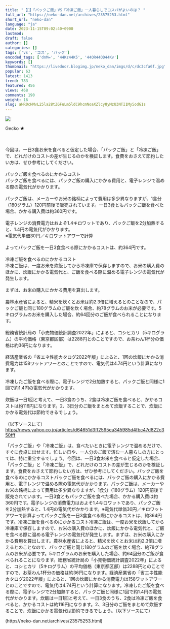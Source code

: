 ```yaml
---
title: "【🍚】「パックご飯」VS「冷凍ご飯」一人暮らしでコスパがよいのは？ "
full_url: "https://neko-dan.net/archives/23575253.html"
short_url: "neko-dan"
language: "ja"
date: 2023-11-15T09:02:40+0900
lastmod: 
draft: false
author: []
categories: []
tags: ['vs', 'コス', 'パック']
encoded_tags: ['dnM=', '44Kz44K5', '44OR44OD44Kv']
keywords: []
thumbnail: "https://livedoor.blogimg.jp/neko_dan/imgs/d/c/dc3cfa6f.jpg"
popular: 63
latest: 1413
trend: 783
featured: 456
views: 468
comments: 190
weight: 16
slug: aHR0cHMvL25la28tZGFuLm5ldC9hcmNoaXZlcy8yMzU3NTI1My5odG1s
---
```


![](https://livedoor.blogimg.jp/neko_dan/imgs/d/c/dc3cfa6f.jpg)

<div><p>Gecko ★ </p><br> <br> 今回は、一日3食お米を食べると仮定した場合、「パックご飯」と「冷凍ご飯」で、どれだけのコストの差が生じるのかを検証します。食費をおさえて節約したい方は、ぜひ参考にしてください。 <br> <br> パックご飯を食べるのにかかるコスト <br> パックご飯を食べるには、パックご飯の購入にかかる費用と、電子レンジで温める際の電気代がかかります。 <br> <br> パックご飯は、メーカーやお米の銘柄によって費用は多少異なりますが、1食分（180グラム）120円前後で販売されています。一日3食ともパックご飯を食べた場合、かかる購入費は約360円です。 <br> <br> 電子レンジの消費電力はおよそ1.4キロワットであり、パックご飯を2分加熱すると、1.4円の電気代がかかります。 <br> ※電気代単価30円／キロワットアワーで計算 <br> <br> よってパックご飯を一日3食食べる際にかかるコストは、約364円です。 <br> <br> 冷凍ご飯を食べるのにかかるコスト <br> 冷凍ご飯は、一度お米を炊飯してから冷凍庫で保存しますので、お米の購入費のほかに、炊飯にかかる電気代と、ご飯を食べる際に温める電子レンジの電気代が発生します。 <br> <br> まずは、お米の購入にかかる費用を算出します。 <br> <br> 農林水産省によると、精米を炊くとお米は約2.3倍に増えるとのことなので、パックご飯と同じ180グラムのご飯を炊く場合、約78グラムのお米が必要です。5キログラムのお米を購入した場合、約64回分のご飯が食べられることになります。 <br> <br> 総務省統計局の「小売物価統計調査2022年」によると、コシヒカリ（5キログラム）の平均価格（東京都区部）は2288円とのことですので、お茶わん1杯分の価格は約36円になります。 <br> <br> 経済産業省の「省エネ性能カタログ2022年版」によると、1回の炊飯にかかる消費電力は158ワットアワーとのことですので、電気代は4.74円という計算になります。 <br> <br> 冷凍したご飯を食べる際に、電子レンジで2分加熱すると、パックご飯と同様に1回で約1.4円の電気代がかかります。 <br> <br> 炊飯は一日1回と考えて、一日3食のうち、2食は冷凍ご飯を食べると、かかるコストは約116円になります。2、3日分のご飯をまとめて炊飯することで、炊飯にかかる電気代は節約できるでしょう。 <br> <br> （以下ソースにて） <br> <a href='https//news.yahoo.co.jp/articles/d64651d3ff2595ea345985d4fbc47d822c350fff' target='_blank'>https//news.yahoo.co.jp/articles/d64651d3ff2595ea345985d4fbc47d822c350fff</a> <p>「パックご飯」や「冷凍ご飯」は、食べたいときに電子レンジで温めるだけで、すぐに食卓に出せます。忙しい日や、一人分のご飯で済む一人暮らしの方にとっては、特に重宝するでしょう。今回は、一日3食お米を食べると仮定した場合、「パックご飯」と「冷凍ご飯」で、どれだけのコストの差が生じるのかを検証します。食費をおさえて節約したい方は、ぜひ参考にしてください。パックご飯を食べるのにかかるコストパックご飯を食べるには、パックご飯の購入にかかる費用と、電子レンジで温める際の電気代がかかります。パックご飯は、メーカーやお米の銘柄によって費用は多少異なりますが、1食分（180グラム）120円前後で販売されています。一日3食ともパックご飯を食べた場合、かかる購入費は約360円です。電子レンジの消費電力はおよそ1.4キロワットであり、パックご飯を2分加熱すると、1.4円の電気代がかかります。※電気代単価30円／キロワットアワーで計算よってパックご飯を一日3食食べる際にかかるコストは、約364円です。冷凍ご飯を食べるのにかかるコスト冷凍ご飯は、一度お米を炊飯してから冷凍庫で保存しますので、お米の購入費のほかに、炊飯にかかる電気代と、ご飯を食べる際に温める電子レンジの電気代が発生します。まずは、お米の購入にかかる費用を算出します。農林水産省によると、精米を炊くとお米は約2.3倍に増えるとのことなので、パックご飯と同じ180グラムのご飯を炊く場合、約78グラムのお米が必要です。5キログラムのお米を購入した場合、約64回分のご飯が食べられることになります。総務省統計局の「小売物価統計調査2022年」によると、コシヒカリ（5キログラム）の平均価格（東京都区部）は2288円とのことですので、お茶わん1杯分の価格は約36円になります。経済産業省の「省エネ性能カタログ2022年版」によると、1回の炊飯にかかる消費電力は158ワットアワーとのことですので、電気代は4.74円という計算になります。冷凍したご飯を食べる際に、電子レンジで2分加熱すると、パックご飯と同様に1回で約1.4円の電気代がかかります。炊飯は一日1回と考えて、一日3食のうち、2食は冷凍ご飯を食べると、かかるコストは約116円になります。2、3日分のご飯をまとめて炊飯することで、炊飯にかかる電気代は節約できるでしょう。（以下ソースにて）</p></div>

(https//neko-dan.net/archives/23575253.html)

